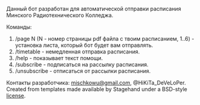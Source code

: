Данный бот разработан для автоматической отправки расписания Минского Радиотехнического Колледжа.

Команды:
1. /page N (N - номер страницы pdf файла с твоим расписанием, 1..6) - установка листа, который бот будет вам отправлять.
2. /timetable - немедленная отправка расписания.
3. /help - показывает текст помощи.
4. /subscribe - подписаться на рассылку расписания.
5. /unsubscribe - отписаться от рассылки расписания.

Контакты разработчика: mischkowu@gmail.com, @HiKiTa_DeVeLoPer.
Created from templates made available by Stagehand under a BSD-style
[license](https://github.com/dart-lang/stagehand/blob/master/LICENSE).
